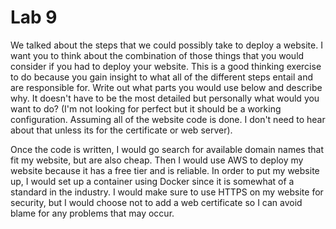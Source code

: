 # Lab 9

We talked about the steps that we could possibly take to deploy a website. I want you to think about the combination of those things that you would consider if you had to deploy your website. This is a good thinking exercise to do because you gain insight to what all of the different steps entail and are responsible for. Write out what parts you would use below and describe why. It doesn't have to be the most detailed but personally what would you want to do? (I'm not looking for perfect but it should be a working configuration. Assuming all of the website code is done. I don't need to hear about that unless its for the certificate or web server).

<!-- Answer Down Here -->
Once the code is written, I would go search for available domain names that fit my website, but are also cheap. Then I would use AWS to deploy my website because it has a free tier and is reliable. In order to put my website up, I would set up a container using Docker since it is somewhat of a standard in the industry. I would make sure to use HTTPS on my website for security, but I would choose not to add a web certificate so I can avoid blame for any problems that may occur.
